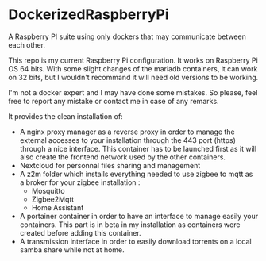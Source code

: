 # DockerizedRaspberryPi
A Raspberry PI suite using only dockers that may communicate between each other.

This repo is my current Raspberry Pi configuration. 
It works on Raspberry Pi OS 64 bits. With some slight changes of the mariadb containers, it can work on 32 bits, but I wouldn't recommand it will need old versions to be working.

I'm not a docker expert and I may have done some mistakes. So please, feel free to report any mistake or contact me in case of any remarks.

It provides the clean installation of:
 - A nginx proxy manager as a reverse proxy in order to manage the external accesses to your installation through the 443 port (https) through a nice interface.
   This container has to be launched first as it will also create the frontend network used by the other containers. 
 - Nextcloud for personnal files sharing and management
 - A z2m folder which installs everything needed to use zigbee to mqtt as a broker for your zigbee installation :
   - Mosquitto
   - Zigbee2Mqtt
   - Home Assistant
  - A portainer container in order to have an interface to manage easily your containers. This part is in beta in my installation as containers were created before adding this container.
  - A transmission interface in order to easily download torrents on a local samba share while not at home.
